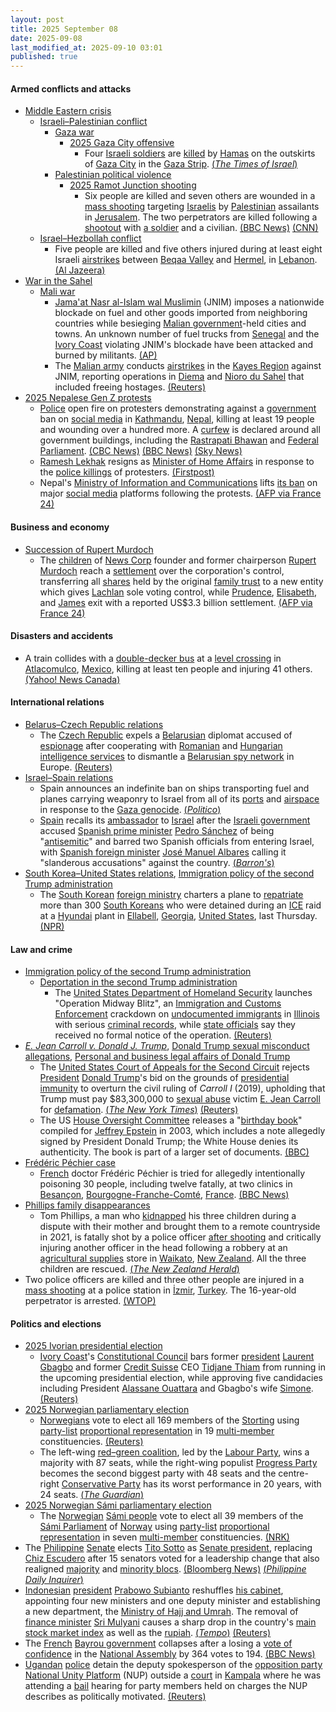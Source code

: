 ```yaml
---
layout: post
title: 2025 September 08
date: 2025-09-08
last_modified_at: 2025-09-10 03:01
published: true
---
```



#### Armed conflicts and attacks

* [Middle Eastern crisis](https://en.wikipedia.org/wiki/Middle_Eastern_crisis_%282023%E2%80%93present%29 "Middle Eastern crisis (2023–present)")
  * [Israeli–Palestinian conflict](https://en.wikipedia.org/wiki/Israeli%E2%80%93Palestinian_conflict "Israeli–Palestinian conflict")
    * [Gaza war](https://en.wikipedia.org/wiki/Gaza_war "Gaza war")
      * [2025 Gaza City offensive](https://en.wikipedia.org/wiki/2025_Gaza_City_offensive "2025 Gaza City offensive")
        + Four [Israeli soldiers](https://en.wikipedia.org/wiki/Israeli_Ground_Forces "Israeli Ground Forces") are [killed](https://en.wikipedia.org/wiki/Killed_in_action "Killed in action") by [Hamas](https://en.wikipedia.org/wiki/Hamas "Hamas") on the outskirts of [Gaza City](https://en.wikipedia.org/wiki/Gaza_City "Gaza City") in the [Gaza Strip](https://en.wikipedia.org/wiki/Gaza_Strip "Gaza Strip"). [(*The Times of Israel*)](https://www.timesofisrael.com/liveblog_entry/idf-announces-four-soldiers-killed-in-hamas-attack-on-army-camp-outside-gaza-city/)
    * [Palestinian political violence](https://en.wikipedia.org/wiki/Palestinian_political_violence "Palestinian political violence")
      * [2025 Ramot Junction shooting](https://en.wikipedia.org/wiki/2025_Ramot_Junction_shooting "2025 Ramot Junction shooting")
        + Six people are killed and seven others are wounded in a [mass shooting](https://en.wikipedia.org/wiki/Mass_shooting "Mass shooting") targeting [Israelis](https://en.wikipedia.org/wiki/Israelis "Israelis") by [Palestinian](https://en.wikipedia.org/wiki/Palestine "Palestine") assailants in [Jerusalem](https://en.wikipedia.org/wiki/Jerusalem "Jerusalem"). The two perpetrators are killed following a [shootout](https://en.wikipedia.org/wiki/Shootout "Shootout") with [a soldier](https://en.wikipedia.org/wiki/Israel_Defense_Forces "Israel Defense Forces") and a civilian. [(BBC News)](https://www.bbc.co.uk/news/articles/cr70ny0l7vgo) [(CNN)](https://edition.cnn.com/2025/09/08/middleeast/jerusalem-attack-dozen-injured-intl)
  * [Israel–Hezbollah conflict](https://en.wikipedia.org/wiki/Israel%E2%80%93Hezbollah_conflict_%282023%E2%80%93present%29 "Israel–Hezbollah conflict (2023–present)")
    * Five people are killed and five others injured during at least eight Israeli [airstrikes](https://en.wikipedia.org/wiki/Airstrike "Airstrike") between [Beqaa Valley](https://en.wikipedia.org/wiki/Beqaa_Valley "Beqaa Valley") and [Hermel](https://en.wikipedia.org/wiki/Hermel "Hermel"), in [Lebanon](https://en.wikipedia.org/wiki/Lebanon "Lebanon"). [(Al Jazeera)](https://www.aljazeera.com/news/2025/9/8/israeli-strikes-kill-five-in-lebanon-in-latest-ceasefire-breach)
* [War in the Sahel](https://en.wikipedia.org/wiki/War_in_the_Sahel "War in the Sahel")
  * [Mali war](https://en.wikipedia.org/wiki/Mali_war "Mali war")
    * [Jama'at Nasr al-Islam wal Muslimin](https://en.wikipedia.org/wiki/Jama%27at_Nasr_al-Islam_wal_Muslimin "Jama'at Nasr al-Islam wal Muslimin") (JNIM) imposes a nationwide blockade on fuel and other goods imported from neighboring countries while besieging [Malian government](https://en.wikipedia.org/wiki/Malian_government "Malian government")-held cities and towns. An unknown number of fuel trucks from [Senegal](https://en.wikipedia.org/wiki/Senegal "Senegal") and the [Ivory Coast](https://en.wikipedia.org/wiki/Ivory_Coast "Ivory Coast") violating JNIM's blockade have been attacked and burned by militants. [(AP)](https://apnews.com/article/mali-fuel-al-qaeda-blockade-jnim-sikasso-8ec3906c16721ee128718d9f2c21c1d4)
    * The [Malian army](https://en.wikipedia.org/wiki/Malian_Armed_Forces "Malian Armed Forces") conducts [airstrikes](https://en.wikipedia.org/wiki/Airstrike "Airstrike") in the [Kayes Region](https://en.wikipedia.org/wiki/Kayes_Region "Kayes Region") against JNIM, reporting operations in [Diema](https://en.wikipedia.org/wiki/Di%C3%A9ma%2C_Mali "Diéma, Mali") and [Nioro du Sahel](https://en.wikipedia.org/wiki/Nioro_du_Sahel "Nioro du Sahel") that included freeing hostages. [(Reuters)](https://www.reuters.com/world/africa/mali-army-carries-out-airstrikes-after-militants-announce-blockade-fuel-imports-2025-09-08/)
* [2025 Nepalese Gen Z protests](https://en.wikipedia.org/wiki/2025_Nepalese_Gen_Z_protests "2025 Nepalese Gen Z protests")
  * [Police](https://en.wikipedia.org/wiki/Nepal_Police "Nepal Police") open fire on protesters demonstrating against a [government](https://en.wikipedia.org/wiki/Government_of_Nepal "Government of Nepal") ban on [social media](https://en.wikipedia.org/wiki/Social_media "Social media") in [Kathmandu](https://en.wikipedia.org/wiki/Kathmandu "Kathmandu"), [Nepal](https://en.wikipedia.org/wiki/Nepal "Nepal"), killing at least 19 people and wounding over a hundred more. A [curfew](https://en.wikipedia.org/wiki/Curfew "Curfew") is declared around all government buildings, including the [Rastrapati Bhawan](https://en.wikipedia.org/wiki/Rastrapati_Bhawan "Rastrapati Bhawan") and [Federal Parliament](https://en.wikipedia.org/wiki/Federal_Parliament_of_Nepal "Federal Parliament of Nepal"). [(CBC News)](https://www.cbc.ca/news/world/nepal-deadly-protests-1.7627595) [(BBC News)](https://www.bbc.co.uk/news/articles/c78nd2zy9jgo) [(Sky News)](https://news.sky.com/story/at-least-14-dead-in-nepal-protests-over-social-media-ban-13427038)
  * [Ramesh Lekhak](https://en.wikipedia.org/wiki/Ramesh_Lekhak "Ramesh Lekhak") resigns as [Minister of Home Affairs](https://en.wikipedia.org/wiki/Minister_of_Home_Affairs_%28Nepal%29 "Minister of Home Affairs (Nepal)") in response to the [police killings](https://en.wikipedia.org/wiki/Police_brutality "Police brutality") of protesters. [(Firstpost)](https://www.firstpost.com/world/nepal-home-minister-resigns-takes-moral-responsibility-after-violent-gen-z-protests-leave-20-dead-13931943.html)
  * Nepal's [Ministry of Information and Communications](https://en.wikipedia.org/wiki/Ministry_of_Information_and_Communications_%28Nepal%29 "Ministry of Information and Communications (Nepal)") lifts [its ban](https://en.wikipedia.org/wiki/Censorship_in_Nepal "Censorship in Nepal") on major [social media](https://en.wikipedia.org/wiki/Social_media "Social media") platforms following the protests. [(AFP via France 24)](https://www.france24.com/en/live-news/20250909-major-social-media-sites-back-online-in-nepal-after-deadly-protests)

#### Business and economy

* [Succession of Rupert Murdoch](https://en.wikipedia.org/wiki/Succession_of_Rupert_Murdoch "Succession of Rupert Murdoch")
  * The [children](https://en.wikipedia.org/wiki/Murdoch_family#Fourth_generation "Murdoch family") of [News Corp](https://en.wikipedia.org/wiki/News_Corporation "News Corporation") founder and former chairperson [Rupert Murdoch](https://en.wikipedia.org/wiki/Rupert_Murdoch "Rupert Murdoch") reach a [settlement](https://en.wikipedia.org/wiki/Settlement_%28litigation%29 "Settlement (litigation)") over the corporation's control, transferring all [shares](https://en.wikipedia.org/wiki/Share_%28finance%29 "Share (finance)") held by the original [family trust](https://en.wikipedia.org/wiki/Family_trust "Family trust") to a new entity which gives [Lachlan](https://en.wikipedia.org/wiki/Lachlan_Murdoch "Lachlan Murdoch") sole voting control, while [Prudence](https://en.wikipedia.org/wiki/Prudence_MacLeod "Prudence MacLeod"), [Elisabeth](https://en.wikipedia.org/wiki/Elisabeth_Murdoch_%28businesswoman%29 "Elisabeth Murdoch (businesswoman)"), and [James](https://en.wikipedia.org/wiki/James_Murdoch "James Murdoch") exit with a reported US$3.3 billion settlement. [(AFP via France 24)](https://www.france24.com/en/business/20250909-murdoch-heirs-media-empire)

#### Disasters and accidents

* A train collides with a [double-decker bus](https://en.wikipedia.org/wiki/Double-decker_bus "Double-decker bus") at a [level crossing](https://en.wikipedia.org/wiki/Level_crossing "Level crossing") in [Atlacomulco](https://en.wikipedia.org/wiki/Atlacomulco "Atlacomulco"), [Mexico](https://en.wikipedia.org/wiki/Mexico "Mexico"), killing at least ten people and injuring 41 others. [(Yahoo! News Canada)](https://ca.news.yahoo.com/train-collision-bus-mexico-kills-162243311.html)

#### International relations

* [Belarus–Czech Republic relations](https://en.wikipedia.org/wiki/Belarus%E2%80%93Czech_Republic_relations "Belarus–Czech Republic relations")
  * The [Czech Republic](https://en.wikipedia.org/wiki/Czech_Republic "Czech Republic") expels a [Belarusian](https://en.wikipedia.org/wiki/Belarus "Belarus") diplomat accused of [espionage](https://en.wikipedia.org/wiki/Espionage "Espionage") after cooperating with [Romanian](https://en.wikipedia.org/wiki/Romanian_Intelligence_Service "Romanian Intelligence Service") and [Hungarian intelligence services](https://en.wikipedia.org/wiki/Inform%C3%A1ci%C3%B3s_Hivatal "Információs Hivatal") to dismantle a [Belarusian spy network](https://en.wikipedia.org/wiki/State_Security_Committee_of_the_Republic_of_Belarus "State Security Committee of the Republic of Belarus") in Europe. [(Reuters)](https://www.reuters.com/world/czech-republic-expel-belarusian-diplomat-over-alleged-espionage-2025-09-08/)
* [Israel–Spain relations](https://en.wikipedia.org/wiki/Israel%E2%80%93Spain_relations "Israel–Spain relations")
  * Spain announces an indefinite ban on ships transporting fuel and planes carrying weaponry to Israel from all of its [ports](https://en.wikipedia.org/wiki/Port "Port") and [airspace](https://en.wikipedia.org/wiki/Airspace "Airspace") in response to the [Gaza genocide](https://en.wikipedia.org/wiki/Gaza_genocide "Gaza genocide"). [(*Politico*)](https://www.politico.eu/article/spain-pm-sanchez-permanent-weapons-embargo-israel/)
  * [Spain](https://en.wikipedia.org/wiki/Spain "Spain") recalls its [ambassador](https://en.wikipedia.org/wiki/Ambassador "Ambassador") to [Israel](https://en.wikipedia.org/wiki/Israel "Israel") after the [Israeli government](https://en.wikipedia.org/wiki/Cabinet_of_Israel "Cabinet of Israel") accused [Spanish prime minister](https://en.wikipedia.org/wiki/Prime_Minister_of_Spain "Prime Minister of Spain") [Pedro Sánchez](https://en.wikipedia.org/wiki/Pedro_S%C3%A1nchez "Pedro Sánchez") of being "[antisemitic](https://en.wikipedia.org/wiki/Antisemitism "Antisemitism")" and barred two Spanish officials from entering Israel, with [Spanish foreign minister](https://en.wikipedia.org/wiki/List_of_foreign_ministers_of_Spain "List of foreign ministers of Spain") [José Manuel Albares](https://en.wikipedia.org/wiki/Jos%C3%A9_Manuel_Albares "José Manuel Albares") calling it "slanderous accusations" against the country. [(*Barron's*)](https://www.barrons.com/news/spain-recalls-ambassador-to-israel-over-antisemitism-spat-812f1f88)
* [South Korea–United States relations](https://en.wikipedia.org/wiki/South_Korea%E2%80%93United_States_relations "South Korea–United States relations"), [Immigration policy of the second Trump administration](https://en.wikipedia.org/wiki/Immigration_policy_of_the_second_Trump_administration "Immigration policy of the second Trump administration")
  * The [South Korean](https://en.wikipedia.org/wiki/South_Korea "South Korea") [foreign ministry](https://en.wikipedia.org/wiki/Ministry_of_Foreign_Affairs_%28South_Korea%29 "Ministry of Foreign Affairs (South Korea)") charters a plane to [repatriate](https://en.wikipedia.org/wiki/Repatriation "Repatriation") more than 300 [South Koreans](https://en.wikipedia.org/wiki/South_Koreans "South Koreans") who were detained during an [ICE](https://en.wikipedia.org/wiki/Immigrations_and_Customs_Enforcement "Immigrations and Customs Enforcement") raid at a [Hyundai](https://en.wikipedia.org/wiki/Hyundai "Hyundai") plant in [Ellabell](https://en.wikipedia.org/wiki/Ellabell%2C_Georgia "Ellabell, Georgia"), [Georgia](https://en.wikipedia.org/wiki/Georgia_%28US_state%29 "Georgia (US state)"), [United States](https://en.wikipedia.org/wiki/United_States "United States"), last Thursday. [(NPR)](https://www.npr.org/2025/09/06/nx-s1-5532604/hyundai-immigration-raid-georgia-south-korea)

#### Law and crime

* [Immigration policy of the second Trump administration](https://en.wikipedia.org/wiki/Immigration_policy_of_the_second_Trump_administration "Immigration policy of the second Trump administration")
  * [Deportation in the second Trump administration](https://en.wikipedia.org/wiki/Deportation_in_the_second_Trump_administration "Deportation in the second Trump administration")
    * The [United States Department of Homeland Security](https://en.wikipedia.org/wiki/United_States_Department_of_Homeland_Security "United States Department of Homeland Security") launches "Operation Midway Blitz", an [Immigration and Customs Enforcement](https://en.wikipedia.org/wiki/United_States_Immigration_and_Customs_Enforcement "United States Immigration and Customs Enforcement") crackdown on [undocumented immigrants](https://en.wikipedia.org/wiki/Illegal_immigration_to_the_United_States "Illegal immigration to the United States") in [Illinois](https://en.wikipedia.org/wiki/Illinois "Illinois") with serious [criminal records](https://en.wikipedia.org/wiki/Criminal_records_in_the_United_States "Criminal records in the United States"), while [state officials](https://en.wikipedia.org/wiki/Government_of_Illinois "Government of Illinois") say they received no formal notice of the operation. [(Reuters)](https://www.reuters.com/world/us/trump-administration-says-it-launches-ice-crackdown-illinois-2025-09-08/)
* *[E. Jean Carroll v. Donald J. Trump](https://en.wikipedia.org/wiki/E._Jean_Carroll_v._Donald_J._Trump "E. Jean Carroll v. Donald J. Trump")*, [Donald Trump sexual misconduct allegations](https://en.wikipedia.org/wiki/Donald_Trump_sexual_misconduct_allegations "Donald Trump sexual misconduct allegations"), [Personal and business legal affairs of Donald Trump](https://en.wikipedia.org/wiki/Personal_and_business_legal_affairs_of_Donald_Trump "Personal and business legal affairs of Donald Trump")
  * The [United States Court of Appeals for the Second Circuit](https://en.wikipedia.org/wiki/United_States_Court_of_Appeals_for_the_Second_Circuit "United States Court of Appeals for the Second Circuit") rejects [President](https://en.wikipedia.org/wiki/President_of_the_United_States "President of the United States") [Donald Trump](https://en.wikipedia.org/wiki/Donald_Trump "Donald Trump")'s bid on the grounds of [presidential immunity](https://en.wikipedia.org/wiki/Presidential_immunity "Presidential immunity") to overturn the civil ruling of *Carroll I* (2019), upholding that Trump must pay $83,300,000 to [sexual abuse](https://en.wikipedia.org/wiki/Sexual_abuse "Sexual abuse") victim [E. Jean Carroll](https://en.wikipedia.org/wiki/E._Jean_Carroll "E. Jean Carroll") for [defamation](https://en.wikipedia.org/wiki/Defamation "Defamation"). [(*The New York Times*)](https://www.nytimes.com/2025/09/08/nyregion/trump-e-jean-carroll-defamation.html) [(Reuters)](https://www.reuters.com/legal/government/trump-fails-overturn-e-jean-carrolls-83-million-verdict-2025-09-08/)
  * The US [House Oversight Committee](https://en.wikipedia.org/wiki/House_Oversight_Committee "House Oversight Committee") releases a "[birthday book](https://en.wikipedia.org/wiki/Jeffrey_Epstein%27s_50th_birthday_greeting_album "Jeffrey Epstein's 50th birthday greeting album")" compiled for [Jeffrey Epstein](https://en.wikipedia.org/wiki/Jeffrey_Epstein "Jeffrey Epstein") in 2003, which includes a note allegedly signed by President Donald Trump; the White House denies its authenticity. The book is part of a larger set of documents. [(BBC)](https://www.bbc.co.uk/news/articles/cvgqnn4ngvdo)
* [Frédéric Péchier case](https://en.wikipedia.org/wiki/Fr%C3%A9d%C3%A9ric_P%C3%A9chier_case "Frédéric Péchier case")
  * [French](https://en.wikipedia.org/wiki/French_people "French people") doctor Frédéric Péchier is tried for allegedly intentionally poisoning 30 people, including twelve fatally, at two clinics in [Besançon](https://en.wikipedia.org/wiki/Besan%C3%A7on "Besançon"), [Bourgogne-Franche-Comté](https://en.wikipedia.org/wiki/Bourgogne-Franche-Comt%C3%A9 "Bourgogne-Franche-Comté"), [France](https://en.wikipedia.org/wiki/France "France"). [(BBC News)](https://www.bbc.com/news/articles/crl5ngj9zwgo)
* [Phillips family disappearances](https://en.wikipedia.org/wiki/Phillips_family_disappearances "Phillips family disappearances")
  * Tom Phillips, a man who [kidnapped](https://en.wikipedia.org/wiki/Kidnapping "Kidnapping") his three children during a dispute with their mother and brought them to a remote countryside in 2021, is fatally shot by a police officer [after shooting](https://en.wikipedia.org/wiki/Shootout "Shootout") and critically injuring another officer in the head following a robbery at an [agricultural supplies](https://en.wikipedia.org/wiki/Agricultural_supplies "Agricultural supplies") store in [Waikato](https://en.wikipedia.org/wiki/Waikato "Waikato"), [New Zealand](https://en.wikipedia.org/wiki/New_Zealand "New Zealand"). All the three children are rescued. [(*The New Zealand Herald*)](https://www.nzherald.co.nz/nz/marokopa-children-found-after-tom-phillips-killed-in-police-shooting/GAVRHEIFR5DSBPD3QVWCNSG72U/)
* Two police officers are killed and three other people are injured in a [mass shooting](https://en.wikipedia.org/wiki/Mass_shooting "Mass shooting") at a police station in [İzmir](https://en.wikipedia.org/wiki/%C4%B0zmir "İzmir"), [Turkey](https://en.wikipedia.org/wiki/Turkey "Turkey"). The 16-year-old perpetrator is arrested. [(WTOP)](https://wtop.com/world/2025/09/teenager-kills-2-officers-in-attack-on-turkish-police-station/)

#### Politics and elections

* [2025 Ivorian presidential election](https://en.wikipedia.org/wiki/2025_Ivorian_presidential_election "2025 Ivorian presidential election")
  * [Ivory Coast](https://en.wikipedia.org/wiki/Ivory_Coast "Ivory Coast")'s [Constitutional Council](https://en.wikipedia.org/wiki/Constitutional_Council_%28Ivory_Coast%29 "Constitutional Council (Ivory Coast)") bars former [president](https://en.wikipedia.org/wiki/President_of_the_Ivory_Coast "President of the Ivory Coast") [Laurent Gbagbo](https://en.wikipedia.org/wiki/Laurent_Gbagbo "Laurent Gbagbo") and former [Credit Suisse](https://en.wikipedia.org/wiki/Credit_Suisse "Credit Suisse") CEO [Tidjane Thiam](https://en.wikipedia.org/wiki/Tidjane_Thiam "Tidjane Thiam") from running in the upcoming presidential election, while approving five candidacies including President [Alassane Ouattara](https://en.wikipedia.org/wiki/Alassane_Ouattara "Alassane Ouattara") and Gbagbo's wife [Simone](https://en.wikipedia.org/wiki/Simone_Gbagbo "Simone Gbagbo"). [(Reuters)](https://www.reuters.com/world/africa/ivory-coast-formally-bars-ex-credit-suisse-chief-presidential-race-2025-09-08/)
* [2025 Norwegian parliamentary election](https://en.wikipedia.org/wiki/2025_Norwegian_parliamentary_election "2025 Norwegian parliamentary election")
  * [Norwegians](https://en.wikipedia.org/wiki/Norwegians "Norwegians") vote to elect all 169 members of the [Storting](https://en.wikipedia.org/wiki/Storting "Storting") using [party-list](https://en.wikipedia.org/wiki/Party-list_proportional_representation "Party-list proportional representation") [proportional representation](https://en.wikipedia.org/wiki/Proportional_representation "Proportional representation") in 19 [multi-member](https://en.wikipedia.org/wiki/Voting_systems#Multiple-winner_methods "Voting systems") constituencies. [(Reuters)](https://www.reuters.com/world/europe/norwegians-vote-labour-party-narrowly-favoured-win-re-election-2025-09-08/)
  * The left-wing [red–green coalition](https://en.wikipedia.org/wiki/Red%E2%80%93green_coalition_%28Norway%29 "Red–green coalition (Norway)"), led by the [Labour Party](https://en.wikipedia.org/wiki/Labour_Party_%28Norway%29 "Labour Party (Norway)"), wins a majority with 87 seats, while the right-wing populist [Progress Party](https://en.wikipedia.org/wiki/Progress_Party_%28Norway%29 "Progress Party (Norway)") becomes the second biggest party with 48 seats and the centre-right [Conservative Party](https://en.wikipedia.org/wiki/Conservative_Party_%28Norway%29 "Conservative Party (Norway)") has its worst performance in 20 years, with 24 seats. [(*The Guardian*)](https://www.theguardian.com/world/2025/sep/08/norways-labour-party-holds-narrow-lead-in-early-election-results)
* [2025 Norwegian Sámi parliamentary election](https://en.wikipedia.org/wiki/2025_Norwegian_S%C3%A1mi_parliamentary_election "2025 Norwegian Sámi parliamentary election")
  * The [Norwegian](https://simple.wikipedia.org/wiki/S%C3%A1mi_people_of_Norway "simple:Sámi people of Norway") [Sámi people](https://en.wikipedia.org/wiki/S%C3%A1mi_people "Sámi people") vote to elect all 39 members of the [Sámi Parliament](https://en.wikipedia.org/wiki/S%C3%A1mi_Parliament_of_Norway "Sámi Parliament of Norway") of [Norway](https://en.wikipedia.org/wiki/Norway "Norway") using [party-list](https://en.wikipedia.org/wiki/Party-list_proportional_representation "Party-list proportional representation") [proportional representation](https://en.wikipedia.org/wiki/Proportional_representation "Proportional representation") in seven [multi-member](https://en.wikipedia.org/wiki/Voting_systems#Multiple-winner_methods "Voting systems") constituencies. [(NRK)](https://www.nrk.no/sapmi/ohpihii-adjana-vahku-ovdalgo-samedikki-valgabohtosat-leat-aibbas-_ielgan-1.17559597)
* The [Philippine](https://en.wikipedia.org/wiki/Philippines "Philippines") [Senate](https://en.wikipedia.org/wiki/Senate_of_the_Philippines "Senate of the Philippines") elects [Tito Sotto](https://en.wikipedia.org/wiki/Tito_Sotto "Tito Sotto") as [Senate president](https://en.wikipedia.org/wiki/President_of_the_Senate_of_the_Philippines "President of the Senate of the Philippines"), replacing [Chiz Escudero](https://en.wikipedia.org/wiki/Chiz_Escudero "Chiz Escudero") after 15 senators voted for a leadership change that also realigned [majority](https://en.wikipedia.org/wiki/Senate_of_the_Philippines#Majority_bloc "Senate of the Philippines") and [minority blocs](https://en.wikipedia.org/wiki/Senate_of_the_Philippines#Minority_bloc "Senate of the Philippines"). [(Bloomberg News)](https://www.bloomberg.com/news/articles/2025-09-08/philippine-senate-elects-new-head-as-corruption-scandal-builds) [(*Philippine Daily Inquirer*)](https://newsinfo.inquirer.net/2106201/escudero-ousted-sotto-is-new-senate-president)
* [Indonesian](https://en.wikipedia.org/wiki/Indonesia "Indonesia") [president](https://en.wikipedia.org/wiki/President_of_Indonesia "President of Indonesia") [Prabowo Subianto](https://en.wikipedia.org/wiki/Prabowo_Subianto "Prabowo Subianto") reshuffles [his cabinet](https://en.wikipedia.org/wiki/Red_and_White_Cabinet "Red and White Cabinet"), appointing four new ministers and one deputy minister and establishing a new department, the [Ministry of Hajj and Umrah](https://en.wikipedia.org/wiki/Ministry_of_Hajj_and_Umrah_%28Indonesia%29 "Ministry of Hajj and Umrah (Indonesia)"). The removal of [finance minister](https://en.wikipedia.org/wiki/List_of_ministers_of_finance_%28Indonesia%29 "List of ministers of finance (Indonesia)") [Sri Mulyani](https://en.wikipedia.org/wiki/Sri_Mulyani "Sri Mulyani") causes a sharp drop in the country's [main stock market index](https://en.wikipedia.org/wiki/IDX_Composite "IDX Composite") as well as the [rupiah](https://en.wikipedia.org/wiki/Indonesian_rupiah "Indonesian rupiah"). [(*Tempo*)](https://en.tempo.co/read/2047100/prabowo-inaugurates-four-new-ministers-one-deputy-minister-in-cabinet-reshuffle) [(Reuters)](https://www.reuters.com/world/asia-pacific/indonesia-replaces-respected-finance-minister-with-economist-promising-rapid-2025-09-08/)
* The [French](https://en.wikipedia.org/wiki/France "France") [Bayrou government](https://en.wikipedia.org/wiki/Bayrou_government "Bayrou government") collapses after a losing a [vote of confidence](https://en.wikipedia.org/wiki/Motion_of_no_confidence "Motion of no confidence") in the [National Assembly](https://en.wikipedia.org/wiki/National_Assembly_%28France%29 "National Assembly (France)") by 364 votes to 194. [(BBC News)](https://www.bbc.co.uk/news/live/c5yqgnzw759t)
* [Ugandan](https://en.wikipedia.org/wiki/Uganda "Uganda") [police](https://en.wikipedia.org/wiki/Uganda_Police_Force "Uganda Police Force") detain the deputy spokesperson of the [opposition party](https://en.wikipedia.org/wiki/Opposition_%28politics%29 "Opposition (politics)") [National Unity Platform](https://en.wikipedia.org/wiki/National_Unity_Platform "National Unity Platform") (NUP) outside a [court](https://en.wikipedia.org/wiki/Judiciary_of_Uganda "Judiciary of Uganda") in [Kampala](https://en.wikipedia.org/wiki/Kampala "Kampala") where he was attending a [bail](https://en.wikipedia.org/wiki/Bail "Bail") hearing for party members held on charges the NUP describes as politically motivated. [(Reuters)](https://www.reuters.com/world/africa/police-detain-senior-ugandan-opposition-official-2025-09-08/)
